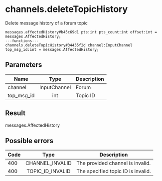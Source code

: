 # channels.deleteTopicHistory
Delete message history of a forum topic

```
messages.affectedHistory#b45c69d1 pts:int pts_count:int offset:int = messages.AffectedHistory;
---functions---
channels.deleteTopicHistory#34435f2d channel:InputChannel top_msg_id:int = messages.AffectedHistory;
```

## Parameters
| Name | Type | Description |
| ---- | :----: | ----------- |
| channel | InputChannel | Forum |
| top_msg_id | int | Topic ID |


## Result
messages.AffectedHistory

## Possible errors
| Code | Type | Description |
| ---- | :----: | ----------- |
| 400 | CHANNEL_INVALID | The provided channel is invalid. |
| 400 | TOPIC_ID_INVALID | The specified topic ID is invalid. |

